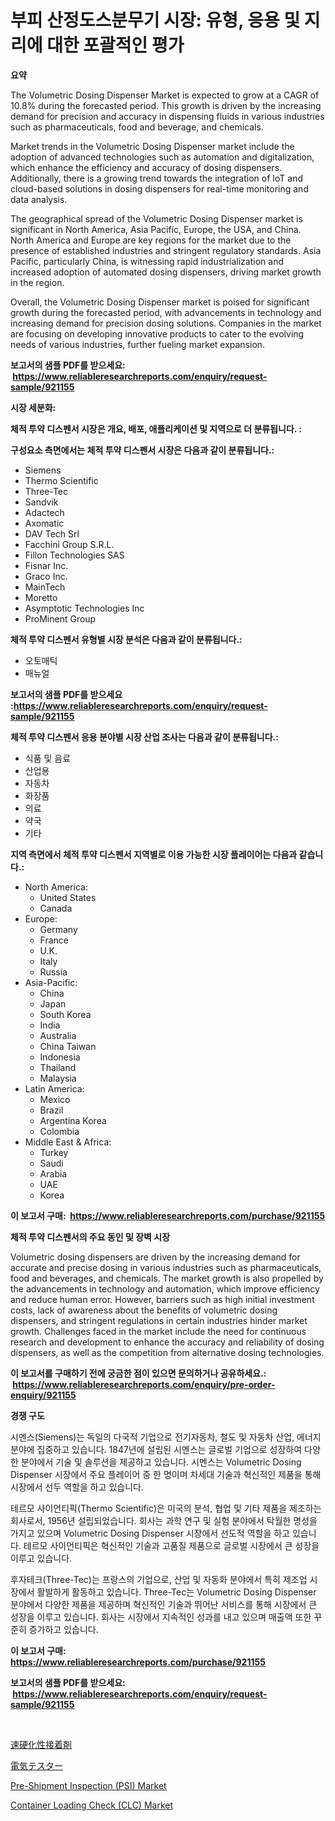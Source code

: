 <p><h1>부피 산정도스분무기 시장: 유형, 응용 및 지리에 대한 포괄적인 평가</h1></p><p><strong>요약</strong></p>
<p><p>The Volumetric Dosing Dispenser Market is expected to grow at a CAGR of 10.8% during the forecasted period. This growth is driven by the increasing demand for precision and accuracy in dispensing fluids in various industries such as pharmaceuticals, food and beverage, and chemicals.</p><p>Market trends in the Volumetric Dosing Dispenser market include the adoption of advanced technologies such as automation and digitalization, which enhance the efficiency and accuracy of dosing dispensers. Additionally, there is a growing trend towards the integration of IoT and cloud-based solutions in dosing dispensers for real-time monitoring and data analysis.</p><p>The geographical spread of the Volumetric Dosing Dispenser market is significant in North America, Asia Pacific, Europe, the USA, and China. North America and Europe are key regions for the market due to the presence of established industries and stringent regulatory standards. Asia Pacific, particularly China, is witnessing rapid industrialization and increased adoption of automated dosing dispensers, driving market growth in the region.</p><p>Overall, the Volumetric Dosing Dispenser market is poised for significant growth during the forecasted period, with advancements in technology and increasing demand for precision dosing solutions. Companies in the market are focusing on developing innovative products to cater to the evolving needs of various industries, further fueling market expansion.</p></p>
<p><strong>보고서의 샘플 PDF를 받으세요: &nbsp;<a href="https://www.reliableresearchreports.com/enquiry/request-sample/921155">https://www.reliableresearchreports.com/enquiry/request-sample/921155</a></strong></p>
<p><strong>시장 세분화:</strong></p>
<p><strong> 체적 투약 디스펜서 시장은 개요, 배포, 애플리케이션 및 지역으로 더 분류됩니다. :</strong></p>
<p><strong>구성요소 측면에서는 체적 투약 디스펜서 시장은 다음과 같이 분류됩니다.:</strong></p>
<p><ul><li>Siemens</li><li>Thermo Scientific</li><li>Three-Tec</li><li>Sandvik</li><li>Adactech</li><li>Axomatic</li><li>DAV Tech Srl</li><li>Facchini Group S.R.L.</li><li>Fillon Technologies SAS</li><li>Fisnar Inc.</li><li>Graco Inc.</li><li>MainTech</li><li>Moretto</li><li>Asymptotic Technologies Inc</li><li>ProMinent Group</li></ul></p>
<p><strong> 체적 투약 디스펜서 유형별 시장 분석은 다음과 같이 분류됩니다.:</strong></p>
<p><ul><li>오토매틱</li><li>매뉴얼</li></ul></p>
<p><strong>보고서의 샘플 PDF를 받으세요 :<a href="https://www.reliableresearchreports.com/enquiry/request-sample/921155">https://www.reliableresearchreports.com/enquiry/request-sample/921155</a></strong></p>
<p><strong> 체적 투약 디스펜서 응용 분야별 시장 산업 조사는 다음과 같이 분류됩니다.:</strong></p>
<p><ul><li>식품 및 음료</li><li>산업용</li><li>자동차</li><li>화장품</li><li>의료</li><li>약국</li><li>기타</li></ul></p>
<p><strong>지역 측면에서 체적 투약 디스펜서 지역별로 이용 가능한 시장 플레이어는 다음과 같습니다.:</strong></p>
<p><ul>
    <li>
        North America:
        <ul>
            <li>United States</li>
            <li>Canada</li>
        </ul>
    </li>
    <li>
        Europe:
        <ul>
            <li>Germany</li>
            <li>France</li>
            <li>U.K.</li>
            <li>Italy</li>
            <li>Russia</li>
        </ul>
    </li>
    <li>
        Asia-Pacific:
        <ul>
            <li>China</li>
            <li>Japan</li>
            <li>South Korea</li>
            <li>India</li>
            <li>Australia</li>
            <li>China Taiwan</li>
            <li>Indonesia</li>
            <li>Thailand</li>
            <li>Malaysia</li>
        </ul>
    </li>
    <li>
        Latin America:
        <ul>
            <li>Mexico</li>
            <li>Brazil</li>
            <li>Argentina Korea</li>
            <li>Colombia</li>
        </ul>
    </li>
    <li>
        Middle East & Africa:
        <ul>
            <li>Turkey</li>
            <li>Saudi</li>
            <li>Arabia</li>
            <li>UAE</li>
            <li>Korea</li>
        </ul>
    </li>
    </ul></p>
<p><strong>이 보고서 구매: &nbsp;<a href="https://www.reliableresearchreports.com/purchase/921155">https://www.reliableresearchreports.com/purchase/921155</a></strong></p>
<p><strong>체적 투약 디스펜서의 주요 동인 및 장벽 시장</strong></p>
<p><p>Volumetric dosing dispensers are driven by the increasing demand for accurate and precise dosing in various industries such as pharmaceuticals, food and beverages, and chemicals. The market growth is also propelled by the advancements in technology and automation, which improve efficiency and reduce human error. However, barriers such as high initial investment costs, lack of awareness about the benefits of volumetric dosing dispensers, and stringent regulations in certain industries hinder market growth. Challenges faced in the market include the need for continuous research and development to enhance the accuracy and reliability of dosing dispensers, as well as the competition from alternative dosing technologies.</p></p>
<p><strong>이 보고서를 구매하기 전에 궁금한 점이 있으면 문의하거나 공유하세요.: &nbsp;<a href="https://www.reliableresearchreports.com/enquiry/pre-order-enquiry/921155">https://www.reliableresearchreports.com/enquiry/pre-order-enquiry/921155</a></strong></p>
<p><strong>경쟁 구도</strong></p>
<p><p>시멘스(Siemens)는 독일의 다국적 기업으로 전기자동차, 철도 및 자동차 산업, 에너지 분야에 집중하고 있습니다. 1847년에 설립된 시멘스는 글로벌 기업으로 성장하여 다양한 분야에서 기술 및 솔루션을 제공하고 있습니다. 시멘스는 Volumetric Dosing Dispenser 시장에서 주요 플레이어 중 한 명이며 차세대 기술과 혁신적인 제품을 통해 시장에서 선두 역할을 하고 있습니다.</p><p>테르모 사이언티픽(Thermo Scientific)은 미국의 분석, 협업 및 기타 제품을 제조하는 회사로서, 1956년 설립되었습니다. 회사는 과학 연구 및 실험 분야에서 탁월한 명성을 가지고 있으며 Volumetric Dosing Dispenser 시장에서 선도적 역할을 하고 있습니다. 테르모 사이언티픽은 혁신적인 기술과 고품질 제품으로 글로벌 시장에서 큰 성장을 이루고 있습니다.</p><p>후자테크(Three-Tec)는 프랑스의 기업으로, 산업 및 자동화 분야에서 특히 제조업 시장에서 활발하게 활동하고 있습니다. Three-Tec는 Volumetric Dosing Dispenser 분야에서 다양한 제품을 제공하며 혁신적인 기술과 뛰어난 서비스를 통해 시장에서 큰 성장을 이루고 있습니다. 회사는 시장에서 지속적인 성과를 내고 있으며 매출액 또한 꾸준히 증가하고 있습니다.</p></p>
<p><strong>이 보고서 구매: &nbsp; <a href="https://www.reliableresearchreports.com/purchase/921155">https://www.reliableresearchreports.com/purchase/921155</a></strong></p>
<p><strong>보고서의 샘플 PDF를 받으세요: &nbsp;<a href="https://www.reliableresearchreports.com/enquiry/request-sample/921155">https://www.reliableresearchreports.com/enquiry/request-sample/921155</a></strong><strong></strong></p>
<p>&nbsp;</p>
<p><p><a href="https://github.com/mohamedbakry57/Market-Research-Report-List-2/blob/main/6382946182025.md">速硬化性接着剤</a></p><p><a href="https://github.com/lababdou/Market-Research-Report-List-2/blob/main/3053470182026.md">電気テスター</a></p><p><a href="https://issuu.com/reportprime-2/docs/pre-shipment-inspection-psi-market-size-2030.pptx">Pre-Shipment Inspection (PSI) Market</a></p><p><a href="https://issuu.com/reportprime-2/docs/container-loading-check-clc-market-size-2030.pptx">Container Loading Check (CLC) Market</a></p></p>
